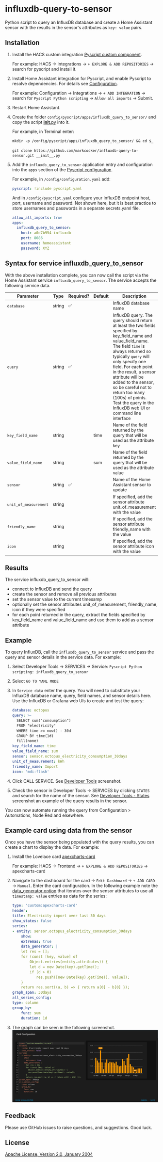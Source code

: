 # influxdb-query-to-sensor

Python script to query an InfluxDB database and create a Home Assistant sensor with the results in the sensor's attributes as `key: value` pairs.

## Installation

1. Install the HACS custom integration [Pyscript custom component](https://github.com/custom-components/pyscript#installation).

    For example: HACS → Integrations → `+ EXPLORE & ADD REPOSITORIES` → search for pyscript and install it.

2. Install Home Assistant integration for Pyscript, and enable Pyscript to resolve dependencies. For details see [Configuration](https://hacs-pyscript.readthedocs.io/en/latest/configuration.html).

    For example: Configuration → Integrations → `+ ADD INTEGRATION` → search for `Pyscript Python scripting` → `Allow all imports` → Submit.

3. Restart Home Assistant.

4. Create the folder `config/pyscript/apps/influxdb_query_to_sensor/` and copy the script [__init__.py](__init__.py) into it.

    For example, in Terminal enter:

    ```shell
    mkdir -p /config/pyscript/apps/influxdb_query_to_sensor/ && cd $_

    git clone https://github.com/markcocker/influxdb-query-to-sensor.git __init__.py
    ```

5. Add the `influxdb_query_to_sensor` application entry and configuration into the `apps` section of the [Pyscript configuration](https://hacs-pyscript.readthedocs.io/en/latest/reference.html#configuration).

    For example, in `/config/configuration.yaml` add:

    ```yaml
    pyscript: !include pyscript.yaml
    ```

    And in `/config/pyscript.yaml` configure your InfluxDB endpoint host, port, username and password. Not shown here, but it is best practice to store usernames and passwords in a separate secrets.yaml file.

    ```yaml
    allow_all_imports: true
    apps:
      influxdb_query_to_sensor:
        host: a0d7b954-influxdb
        port: 8086
        username: homeassistant
        password: XYZ
    ```

## Syntax for service influxdb_query_to_sensor

With the above installation complete, you can now call the script via the Home Assistant service `influxdb_query_to_sensor`. The service accepts the following service data.

| Parameter | Type | Required? | Default | Description |
| --- | --- | --- | --- | --- |
| <a name="database">`database`</a> | string | ✅ | | InfluxDB database name|
| `query` | string | ✅ | | InfluxDB query. The query should return at least the two fields specified by key_field_name and value_field_name. The field `time` is always returned so typically `query` will only specify one field. For each point in the result, a sensor attribute will be added to the sensor, so be careful not to return too many (100s) of points. Test the query in the InfluxDB web UI or command line interface |
| <a name="key_field_name">`key_field_name`</a> | string | | time | Name of the field returned by the query that will be used as the attribute key |
| <a name="value_field_name">`value_field_name`</a> | string | | sum | Name of the field returned by the query that will be used as the attribute value |
| <a name="sensor">`sensor` | string | ✅ | | Name of the Home Assistant sensor to update |
| <a name="unit_of_measurement">`unit_of_measurement`</a> | string | | | If specified, add the sensor attribute unit_of_measurement with the value |
| <a name="friendly_name">`friendly_name`</a> | string | | | If specified, add the sensor attribute friendly_name with the value |
| <a name="icon">`icon`</a> | string | | | If specified, add the sensor attribute icon with the value |

## Results

The service influxdb_query_to_sensor will:

* connect to InfluxDB and send the query
* create the sensor and remove all previous attributes
* set the sensor value to the current timesamp
* optionally set the sensor attributes unit_of_measurement, friendly_name, icon if they were specified
* for each point returned in the query, extract the fields specified by key_field_name and value_field_name and use them to add as a sensor attribute

## Example

To query InfluxDB, call the `influxdb_query_to_sensor` service and pass the query and sensor details in the service data. For example:

1. Select Developer Tools → SERVICES → Service: `Pyscript Python scripting: influxdb_query_to_sensor`

2. Select `GO TO YAML MODE`

3. In `Service data` enter the query. You will need to substitute your InfluxDB database name, query, field names, and sensor details here. Use the InfluxDB or Grafana web UIs to create and test the query:

    ```yaml
    database: octopus
    query: >-
      SELECT sum("consumption")
      FROM "electricity"
      WHERE time >= now() - 30d
      GROUP BY time(1d)
      fill(none)
    key_field_name: time
    value_field_name: sum
    sensor: sensor.octopus_electricity_consumption_30days
    unit_of_measurement: kWh
    friendly_name: Import
    icon: 'mdi:flash'
    ```

4. Click CALL SERVICE. See [Developer Tools](docs/DeveloperTools.png) screenshot.

5. Check the sensor in Developer Tools → SERVICES by clicking `STATES` and search for the name of the sensor. See [Developer Tools - States](docs/DeveloperTools-States.png) screenshot an example of the query results in the sensor.

You can now automate running the query from Configuration > Automations, Node Red and elsewhere.

## Example card using data from the sensor

Once you have the sensor being populated with the query results, you can create a chart to display the data. For example:

1. Install the Lovelace card [apexcharts-card](https://github.com/RomRider/apexcharts-card)

    For example: HACS → Frontend → `+ EXPLORE & ADD REPOSITORIES` → apexcharts-card

2. Navigate to the dashboard for the card → `Edit Dashboard` → `+ ADD CARD` → `Manual`. Enter the card configuration. In the following example note the [data_generator option](https://github.com/RomRider/apexcharts-card#data_generator-option) that iterates over the sensor attributes to use all `timestamp: value` entries as data for the series:

    ```yaml
    type: 'custom:apexcharts-card'
    header:
    title: Electricity import over last 30 days
    show_states: false
    series:
    - entity: sensor.octopus_electricity_consumption_30days
        show:
        extremas: true
        data_generator: |
        let res = [];
        for (const [key, value] of
            Object.entries(entity.attributes)) {
            let d = new Date(key).getTime();
            if (d > 0)
               res.push([new Date(key).getTime(), value]);
        }
        return res.sort((a, b) => { return a[0] - b[0] });
    graph_span: 30days
    all_series_config:
    type: column
    group_by:
        func: sum
        duration: 1d
    ```

3. The graph can be seen in the following screenshot. ![Card Configuration](docs/CardConfiguration.png)

## Feedback

Please use GitHub issues to raise questions, and suggestions. Good luck.

## License

[Apache License, Version 2.0, January 2004](LICENSE)
